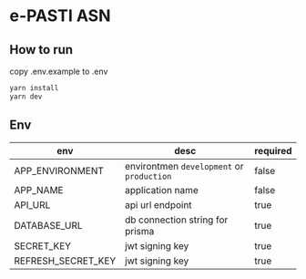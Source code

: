 # e-PASTI ASN
## How to run
copy .env.example to  .env
```bash
yarn install
yarn dev
```

## Env
|  env | desc  | required  |
| ------------ | ------------ | ------------ |
| APP_ENVIRONMENT  |  environtmen `development` or `production`  | false  |
| APP_NAME  |  application name | false  |
| API_URL  |  api url endpoint | true  |
| DATABASE_URL  |  db connection string for prisma  | true  |
| SECRET_KEY  | jwt signing key  | true  |
| REFRESH_SECRET_KEY  | jwt signing key  | true  |
